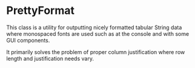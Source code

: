 # PrettyFormat
This class is a utility for outputting nicely formatted tabular String data where monospaced fonts are used such as at the console and with some GUI components.

It primarily solves the problem of proper column justification where row length and justification needs vary.
